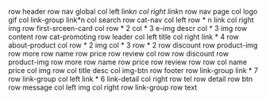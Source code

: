 row header
    row nav global
        col left
            link*n
        col right
            link*n
    row nav page
        col 
            logo
            gif
        col link-group
            link*n
        col search
    row cat-nav
        col left
            row * n
                link 
        col right
            img
    row first-srceen-card
        col
            row * 2
                col * 3
                    e-img
                    descr
        col * 3
            img
row content
    row cat-promoting
        row leader
            col left 
                title
            col right
                link * 4
        row about-product
            col
                row * 2
                    img
            col * 3
                row * 2
                    row discount
                    row product-img
                    row more
                        row name
                        row price
                        row review
            col
                row
                    row discount
                    row product-img
                    row more
                        row name
                        row price
                        row review
                row 
                    row
                        col 
                            name
                            price
                        col 
                            img
                    row
                        col 
                            title
                            desc
                        col 
                            img-btn
row footer
    row link-group
        link * 7
    row link-group
        col left
            link * 6
            link-detail
        col right
            row tel
            row detail
            row btn
    row message
        col left
            img
        col right
            row link-group
            row text